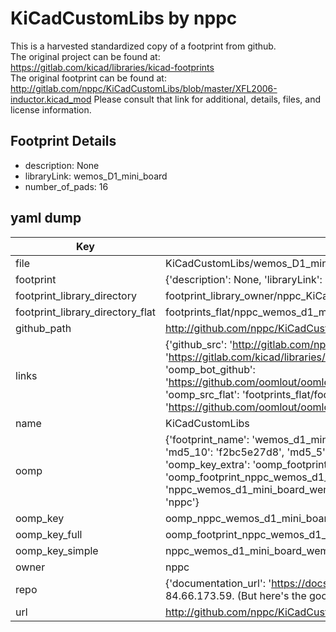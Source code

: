 # KiCadCustomLibs by nppc  
This is a harvested standardized copy of a footprint from github.  
The original project can be found at:  
https://gitlab.com/kicad/libraries/kicad-footprints  
The original footprint can be found at:
http://gitlab.com/nppc/KiCadCustomLibs/blob/master/XFL2006-inductor.kicad_mod
Please consult that link for additional, details, files, and license information.  
## Footprint Details
* description: None  
* libraryLink: wemos_D1_mini_board  
* number_of_pads: 16  
## yaml dump  
| Key | Value |  
| --- | --- |  
| file | KiCadCustomLibs/wemos_D1_mini_board.kicad_mod |  
| footprint | {'description': None, 'libraryLink': 'wemos_D1_mini_board', 'number_of_pads': 16} |  
| footprint_library_directory | footprint_library_owner/nppc_KiCadCustomLibs |  
| footprint_library_directory_flat | footprints_flat/nppc_wemos_d1_mini_board_wemos_d1_mini_board/working |  
| github_path | http://github.com/nppc/KiCadCustomLibs/blob/master/wemos_D1_mini_board.kicad_mod |  
| links | {'github_src': 'http://gitlab.com/nppc/KiCadCustomLibs/blob/master/XFL2006-inductor.kicad_mod', 'github_src_repo': 'https://gitlab.com/kicad/libraries/kicad-footprints', 'oomp_bot': 'footprints/nppc_wemos_d1_mini_board_wemos_d1_mini_board/working', 'oomp_bot_github': 'https://github.com/oomlout/oomlout_oomp_footprint_bot/tree/main/footprints/nppc_wemos_d1_mini_board_wemos_d1_mini_board/working', 'oomp_src_flat': 'footprints_flat/footprints_flat/nppc_wemos_d1_mini_board_wemos_d1_mini_board/working', 'oomp_src_flat_github': 'https://github.com/oomlout/oomlout_oomp_footprint_src/tree/main/footprints_flat/nppc_wemos_d1_mini_board_wemos_d1_mini_board/working'} |  
| name | KiCadCustomLibs |  
| oomp | {'footprint_name': 'wemos_d1_mini_board', 'library_name': 'wemos_d1_mini_board_kicad_mod', 'md5': 'f2bc5e27d8d0fc1d8983fe2ebafc5f6b', 'md5_10': 'f2bc5e27d8', 'md5_5': 'f2bc5', 'md5_6': 'f2bc5e', 'oomp_key': 'oomp_nppc_wemos_d1_mini_board_wemos_d1_mini_board', 'oomp_key_extra': 'oomp_footprint_nppc_wemos_d1_mini_board_wemos_d1_mini_board', 'oomp_key_full': 'oomp_footprint_nppc_wemos_d1_mini_board_wemos_d1_mini_board_f2bc5e', 'oomp_key_simple': 'nppc_wemos_d1_mini_board_wemos_d1_mini_board', 'original_filename': 'KiCadCustomLibs/wemos_D1_mini_board.kicad_mod', 'owner_name': 'nppc'} |  
| oomp_key | oomp_nppc_wemos_d1_mini_board_wemos_d1_mini_board |  
| oomp_key_full | oomp_footprint_nppc_wemos_d1_mini_board_wemos_d1_mini_board |  
| oomp_key_simple | nppc_wemos_d1_mini_board_wemos_d1_mini_board |  
| owner | nppc |  
| repo | {'documentation_url': 'https://docs.github.com/rest/overview/resources-in-the-rest-api#rate-limiting', 'message': "API rate limit exceeded for 84.66.173.59. (But here's the good news: Authenticated requests get a higher rate limit. Check out the documentation for more details.)"} |  
| url | http://github.com/nppc/KiCadCustomLibs |  

